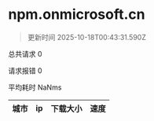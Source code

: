 
  # npm.onmicrosoft.cn

  > 更新时间 2025-10-18T00:43:31.590Z
  
  总共请求 0

  请求报错 0

  平均耗时 NaNms

|城市|ip|下载大小|速度|
|-----|----------|---|---|

  